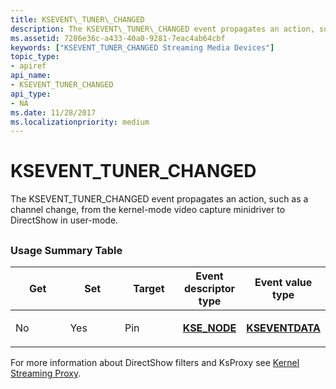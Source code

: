 ```yaml
---
title: KSEVENT\_TUNER\_CHANGED
description: The KSEVENT\_TUNER\_CHANGED event propagates an action, such as a channel change, from the kernel-mode video capture minidriver to DirectShow in user-mode.
ms.assetid: 7286e36c-a433-40a0-9281-7eac4ab64cbf
keywords: ["KSEVENT_TUNER_CHANGED Streaming Media Devices"]
topic_type:
- apiref
api_name:
- KSEVENT_TUNER_CHANGED
api_type:
- NA
ms.date: 11/28/2017
ms.localizationpriority: medium
---
```


# KSEVENT\_TUNER\_CHANGED


The KSEVENT\_TUNER\_CHANGED event propagates an action, such as a channel change, from the kernel-mode video capture minidriver to DirectShow in user-mode.

## <span id="ddk_ksevent_tuner_changed_ks"></span><span id="DDK_KSEVENT_TUNER_CHANGED_KS"></span>


### <span id="usage_summary_table"></span><span id="USAGE_SUMMARY_TABLE"></span>Usage Summary Table

<table>
<colgroup>
<col width="20%" />
<col width="20%" />
<col width="20%" />
<col width="20%" />
<col width="20%" />
</colgroup>
<thead>
<tr class="header">
<th>Get</th>
<th>Set</th>
<th>Target</th>
<th>Event descriptor type</th>
<th>Event value type</th>
</tr>
</thead>
<tbody>
<tr class="odd">
<td><p>No</p></td>
<td><p>Yes</p></td>
<td><p>Pin</p></td>
<td><p><a href="https://docs.microsoft.com/windows-hardware/drivers/ddi/ks/ns-ks-kse_node" data-raw-source="[&lt;strong&gt;KSE_NODE&lt;/strong&gt;](/windows-hardware/drivers/ddi/ks/ns-ks-kse_node)"><strong>KSE_NODE</strong></a></p></td>
<td><p><a href="https://docs.microsoft.com/windows-hardware/drivers/ddi/ks/ns-ks-kseventdata" data-raw-source="[&lt;strong&gt;KSEVENTDATA&lt;/strong&gt;](/windows-hardware/drivers/ddi/ks/ns-ks-kseventdata)"><strong>KSEVENTDATA</strong></a></p></td>
</tr>
</tbody>
</table>

 

For more information about DirectShow filters and KsProxy see [Kernel Streaming Proxy](/windows-hardware/drivers/ddi/_stream/index).

 

